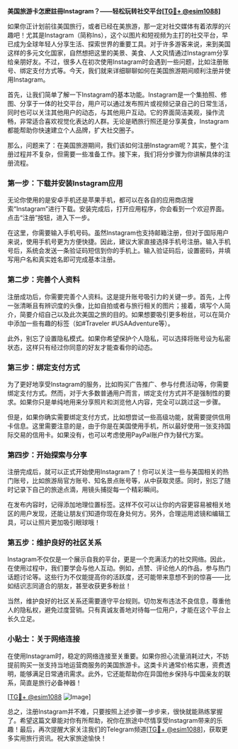 **美国旅游卡怎麽註冊Instagram？——轻松玩转社交平台[[TG💪+ @esim1088](https://t.me/s/esim1088)]**

如果你正计划前往美国旅行，或者已经在美旅游，那一定对社交媒体有着浓厚的兴趣吧！尤其是Instagram（简称Ins），这个以图片和短视频为主打的社交平台，早已成为全球年轻人分享生活、探索世界的重要工具。对于许多游客来说，来到美国这样的多元文化国家，自然想把这里的美景、美食、人文风情通过Instagram分享给亲朋好友。不过，很多人在初次使用Instagram时会遇到一些问题，比如注册账号、绑定支付方式等。今天，我们就来详细聊聊如何在美国旅游期间顺利注册并使用Instagram。

首先，让我们简单了解一下Instagram的基本功能。Instagram是一个集拍照、修图、分享于一体的社交平台，用户可以通过发布照片或视频记录自己的日常生活，同时也可以关注其他用户的动态，与其他用户互动。它的界面简洁美观，操作流畅，非常适合喜欢视觉化表达的人群。无论是晒旅行照还是分享美食，Instagram都能帮助你快速建立个人品牌，扩大社交圈子。

那么，问题来了：在美国旅游期间，我们该如何注册Instagram呢？其实，整个注册过程并不复杂，但需要一些准备工作。接下来，我们将分步骤为你讲解具体的注册流程。

### **第一步：下载并安装Instagram应用**
无论你使用的是安卓手机还是苹果手机，都可以在各自的应用商店搜索“Instagram”进行下载。安装完成后，打开应用程序，你会看到一个欢迎界面。点击“注册”按钮，进入下一步。

在这里，你需要输入手机号码。虽然Instagram也支持邮箱注册，但对于国际用户来说，使用手机号更为方便快捷。因此，建议大家直接选择手机号注册。输入手机号后，系统会发送一条验证码短信到你的手机上。输入验证码后，设置密码，并填写用户名和真实姓名即可完成基本注册。

### **第二步：完善个人资料**
注册成功后，你需要完善个人资料。这是提升账号吸引力的关键一步。首先，上传一张清晰且有辨识度的头像，比如自拍或者与旅行相关的图片；接着，填写个人简介，简要介绍自己以及此次美国之旅的目的。如果想要吸引更多粉丝，可以在简介中添加一些有趣的标签（如#Traveler #USAAdventure等）。

此外，别忘了设置隐私模式。如果你希望保护个人隐私，可以选择将账号设为私密状态，这样只有经过你同意的好友才能查看你的动态。

### **第三步：绑定支付方式**
为了更好地享受Instagram的服务，比如购买广告推广、参与付费活动等，你需要绑定支付方式。然而，对于大多数普通用户而言，绑定支付方式并不是强制性的要求。如果你只是单纯地用来分享照片和浏览他人内容，完全可以跳过这一步骤。

但是，如果你确实需要绑定支付方式，比如想尝试一些高级功能，就需要提供信用卡信息。这里需要注意的是，由于你是在美国使用手机，所以最好使用一张支持国际交易的信用卡。如果没有，也可以考虑使用PayPal账户作为替代方案。

### **第四步：开始探索与分享**
注册完成后，就可以正式开始使用Instagram了！你可以关注一些与美国相关的热门账号，比如旅游局官方账号、知名景点账号等，从中获取灵感。同时，别忘了随时记录下自己的旅途点滴，用镜头捕捉每一个精彩瞬间。

在发布内容时，记得添加地理位置标签。这样不仅可以让你的内容更容易被相关地区的用户发现，还能让朋友们知道你现在身处何方。另外，合理运用滤镜和编辑工具，可以让照片更加吸引眼球哦！

### **第五步：维护良好的社区关系**
Instagram不仅仅是一个展示自我的平台，更是一个充满活力的社交网络。因此，在使用过程中，我们要学会与他人互动。例如，点赞、评论他人的作品，参与热门话题讨论等。这些行为不仅能提高你的活跃度，还可能带来意想不到的惊喜——比如结识志同道合的朋友，甚至收获更多粉丝！

当然，维护良好的社区关系还需要遵守平台规则。切勿发布违法不良信息，尊重他人的隐私权，避免过度营销。只有真诚友善地对待每一位用户，才能在这个平台上长久立足。

### **小贴士：关于网络连接**
在使用Instagram时，稳定的网络连接至关重要。如果你担心流量消耗过大，不妨提前购买一张支持当地运营商服务的美国旅游卡。这类卡片通常价格实惠，资费透明，能够满足日常通讯需求。此外，它还能帮助你在异国他乡保持与中国亲友的联系，简直是旅行必备神器！

[[TG💪+ @esim1088](https://t.me/s/esim1088) ![Image](https://i.postimg.cc/4NQfJmqS/Snipaste-2025-05-13-00-14-12.png)]

总之，注册Instagram并不难，只要按照上述步骤一步步来，很快就能熟练掌握了。希望这篇文章能对你有所帮助，祝你在旅途中尽情享受Instagram带来的乐趣！最后，再次提醒大家关注我们的Telegram频道[[TG💪+ @esim1088](https://t.me/s/esim1088)]，获取更多实用旅行资讯。祝大家旅途愉快！